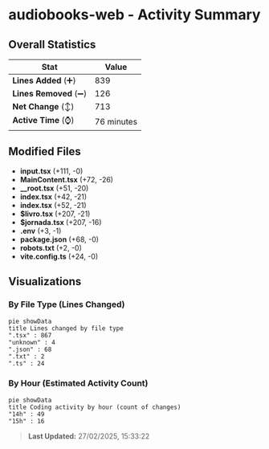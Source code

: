 # audiobooks-web - Activity Summary 

## Overall Statistics

| Stat                   | Value                                                             |
| ---------------------- | ----------------------------------------------------------------- |
| **Lines Added** (➕)   | 839                                          |
| **Lines Removed** (➖) | 126                                        |
| **Net Change** (↕)    | 713                |
| **Active Time** (⌚)   | 76 minutes |


## Modified Files
- **input.tsx** (+111, -0)
- **MainContent.tsx** (+72, -26)
- **__root.tsx** (+51, -20)
- **index.tsx** (+42, -21)
- **index.tsx** (+52, -21)
- **$livro.tsx** (+207, -21)
- **$jornada.tsx** (+207, -16)
- **.env** (+3, -1)
- **package.json** (+68, -0)
- **robots.txt** (+2, -0)
- **vite.config.ts** (+24, -0)

## Visualizations

### By File Type (Lines Changed)

```mermaid
pie showData
title Lines changed by file type
".tsx" : 867
"unknown" : 4
".json" : 68
".txt" : 2
".ts" : 24
```

### By Hour (Estimated Activity Count)

```mermaid
pie showData
title Coding activity by hour (count of changes)
"14h" : 49
"15h" : 16
```


> **Last Updated:** 27/02/2025, 15:33:22